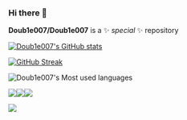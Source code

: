 ### Hi there 👋


**Doub1e007/Doub1e007** is a ✨ _special_ ✨ repository



[![Doub1e007's GitHub stats](https://github-readme-stats.vercel.app/api?username=Doub1e007)](https://github.com/anuraghazra/github-readme-stats)

[![GitHub Streak](https://github-readme-streak-stats.herokuapp.com/?user=Doub1e007)](https://git.io/streak-stats)

![Doub1e007's Most used languages](https://github-readme-stats.vercel.app/api/top-langs/?username=Doub1e007&layout=compact&hide_border=true&langs_count=10)

![](https://img.shields.io/badge/-HTML5-E34F26?style=flat-square&logo=html5&logoColor=white)![](https://img.shields.io/badge/-CSS3-1572B6?style=flat-square&logo=css3)![](https://img.shields.io/badge/-JavaScript-oringe?style=flat-square&logo=javascript)

![](https://visitor-badge.glitch.me/badge?page_id=sun0225SUN)



